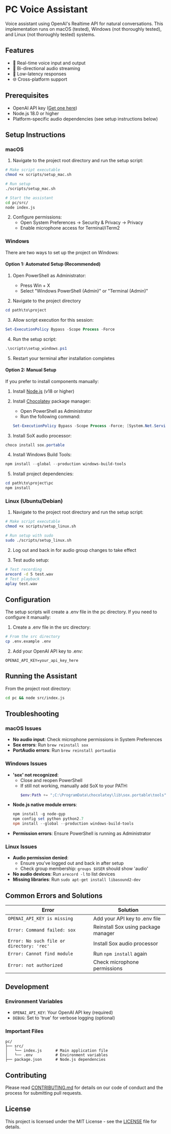 # PC Voice Assistant

Voice assistant using OpenAI's Realtime API for natural conversations. This implementation runs on macOS (tested), Windows (not thoroughly tested), and Linux (not thoroughly tested) systems.

## Features
- 🎤 Real-time voice input and output
- 🔄 Bi-directional audio streaming
- 🎯 Low-latency responses
- 🌐 Cross-platform support

## Prerequisites
- OpenAI API key ([Get one here](https://platform.openai.com/api-keys))
- Node.js 18.0 or higher
- Platform-specific audio dependencies (see setup instructions below)

## Setup Instructions

### macOS

1. Navigate to the project root directory and run the setup script:
```bash
# Make script executable
chmod +x scripts/setup_mac.sh

# Run setup
./scripts/setup_mac.sh

# Start the assistant
cd pc/src/
node index.js
```

2. Configure permissions:
   - Open System Preferences → Security & Privacy → Privacy
   - Enable microphone access for Terminal/iTerm2

### Windows

There are two ways to set up the project on Windows:

#### Option 1: Automated Setup (Recommended)

1. Open PowerShell as Administrator:
   - Press Win + X
   - Select "Windows PowerShell (Admin)" or "Terminal (Admin)"

2. Navigate to the project directory
```powershell
cd path\to\project
```

3. Allow script execution for this session:
```powershell
Set-ExecutionPolicy Bypass -Scope Process -Force
```

4. Run the setup script:
```powershell
.\scripts\setup_windows.ps1
```

5. Restart your terminal after installation completes

#### Option 2: Manual Setup

If you prefer to install components manually:

1. Install [Node.js](https://nodejs.org/) (v18 or higher)

2. Install [Chocolatey](https://chocolatey.org/install) package manager:
   - Open PowerShell as Administrator
   - Run the following command:
   ```powershell
   Set-ExecutionPolicy Bypass -Scope Process -Force; [System.Net.ServicePointManager]::SecurityProtocol = [System.Net.ServicePointManager]::SecurityProtocol -bor 3072; iex ((New-Object System.Net.WebClient).DownloadString('https://community.chocolatey.org/install.ps1'))
   ```

3. Install SoX audio processor:
```powershell
choco install sox.portable
```

4. Install Windows Build Tools:
```powershell
npm install --global --production windows-build-tools
```

5. Install project dependencies:
```powershell
cd path\to\project\pc
npm install
```

### Linux (Ubuntu/Debian)

1. Navigate to the project root directory and run the setup script:
```bash
# Make script executable
chmod +x scripts/setup_linux.sh

# Run setup with sudo
sudo ./scripts/setup_linux.sh
```

2. Log out and back in for audio group changes to take effect

3. Test audio setup:
```bash
# Test recording
arecord -d 5 test.wav
# Test playback
aplay test.wav
```

## Configuration

The setup scripts will create a .env file in the pc directory. If you need to configure it manually:

1. Create a .env file in the src directory:
```bash
# From the src directory
cp .env.example .env
```

2. Add your OpenAI API key to .env:
```
OPENAI_API_KEY=your_api_key_here
```

## Running the Assistant

From the project root directory:
```bash
cd pc && node src/index.js
```

## Troubleshooting

### macOS Issues
- **No audio input**: Check microphone permissions in System Preferences
- **Sox errors**: Run `brew reinstall sox`
- **PortAudio errors**: Run `brew reinstall portaudio`

### Windows Issues
- **'sox' not recognized**: 
  - Close and reopen PowerShell
  - If still not working, manually add SoX to your PATH:
    ```powershell
    $env:Path += ";C:\ProgramData\chocolatey\lib\sox.portable\tools"
    ```
- **Node.js native module errors**:
  ```powershell
  npm install -g node-gyp
  npm config set python python2.7
  npm install --global --production windows-build-tools
  ```
- **Permission errors**: Ensure PowerShell is running as Administrator

### Linux Issues
- **Audio permission denied**: 
  - Ensure you've logged out and back in after setup
  - Check group membership: `groups $USER` should show 'audio'
- **No audio devices**: Run `arecord -l` to list devices
- **Missing libraries**: Run `sudo apt-get install libasound2-dev`

## Common Errors and Solutions

| Error | Solution |
|-------|----------|
| `OPENAI_API_KEY is missing` | Add your API key to .env file |
| `Error: Command failed: sox` | Reinstall Sox using package manager |
| `Error: No such file or directory: 'rec'` | Install Sox audio processor |
| `Error: Cannot find module` | Run `npm install` again |
| `Error: not authorized` | Check microphone permissions |

## Development

### Environment Variables
- `OPENAI_API_KEY`: Your OpenAI API key (required)
- `DEBUG`: Set to 'true' for verbose logging (optional)

### Important Files
```
pc/
├── src/
│   └── index.js      # Main application file
│   └── .env          # Environment variables
├── package.json      # Node.js dependencies
```

## Contributing
Please read [CONTRIBUTING.md](../docs/CONTRIBUTING.md) for details on our code of conduct and the process for submitting pull requests.

## License
This project is licensed under the MIT License - see the [LICENSE](../LICENSE) file for details.